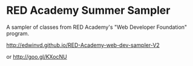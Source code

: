 # RED Academy Summer Sampler

A sampler of classes from RED Academy's "Web Developer Foundation" program.

http://edwinvd.github.io/RED-Academy-web-dev-sampler-V2

or http://goo.gl/KXocNU
